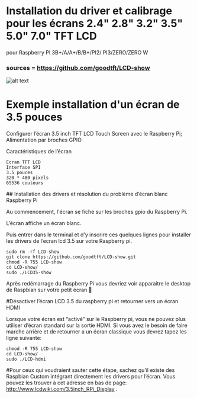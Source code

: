 # Installation du driver et calibrage pour les écrans 2.4" 2.8" 3.2" 3.5" 5.0" 7.0" TFT LCD 
pour Raspberry PI 3B+/A/A+/B/B+/PI2/ PI3/ZERO/ZERO W 

### sources = https://github.com/goodtft/LCD-show

![alt text](https://images-na.ssl-images-amazon.com/images/I/7115DVSOKfL._SL1500_.jpg)

# Exemple installation d'un écran de 3.5 pouces

Configurer l’écran 3.5 inch TFT LCD Touch Screen avec le Raspberry Pi; Alimentation par broches GPIO

Caractéristiques de l’écran

    Ecran TFT LCD
    Interface SPI
    3.5 pouces
    320 * 480 pixels
    65536 couleurs



## Installation des drivers et résolution du problème d’écran blanc Raspberry Pi

Au commencement, l'écran se fiche sur les broches gpio du Raspberry Pi. 

L’écran affiche un écran blanc.

Puis entrer dans le terminal et d’y inscrire ces quelques lignes pour installer les drivers de l’ecran lcd 3.5 sur votre Raspberry pi.

    sudo rm -rf LCD-show
    git clone https://github.com/goodtft/LCD-show.git
    chmod -R 755 LCD-show
    cd LCD-show/
    sudo ./LCD35-show

Après redémarrage du Raspberry Pi vous devriez voir apparaitre le desktop de Raspbian sur votre petit écran 🙂

#Désactiver l’écran LCD 3.5 du raspberry pi et retourner vers un écran HDMI

Lorsque votre écran est “activé” sur le Raspberry pi, vous ne pouvez plus utiliser d’écran standard sur la sortie HDMI. Si vous avez le besoin de faire marche arrière et de retourner a un écran classique vous devrez tapez les ligne suivante:

    chmod -R 755 LCD-show
    cd LCD-show/
    sudo ./LCD-hdmi

#Pour ceux qui voudraient sauter cette étape, sachez qu’il existe des Raspbian Custom intégrant directement les drivers pour l’écran. Vous pouvez les trouver à cet adresse en bas de page: http://www.lcdwiki.com/3.5inch_RPi_Display .
